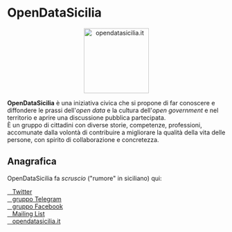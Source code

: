 # OpenDataSicilia

<p align="center"> <a href="http://opendatasicilia.it/" target="_blank"><img src="https://hfcqgis-md.readthedocs.io/it/latest/img/opendatasicilia.png" width="150" class="immagonobox"   title="opendatasicilia.it"></a>
</p>

**OpenDataSicilia** è una iniziativa civica che si propone di far conoscere e diffondere le prassi dell'_open data_ e la cultura dell'_open government_ e nel territorio e aprire una discussione pubblica partecipata.<br>
È un gruppo di cittadini con diverse storie, competenze, professioni, accomunate dalla volontà di contribuire a migliorare la qualità della vita delle persone, con spirito di collaborazione e concretezza.

## Anagrafica

OpenDataSicilia fa _scruscio_ ("rumore" in siciliano) qui:

<a href="http://twitter.com/opendatasicilia" title="Twitter" target="_blank"><i class="fa fa-twitter-square"></i>&nbsp;&nbsp; Twitter</a><br>
<a href="https://t.me/opendatasicilia" title="gruppo Telegram" target="_blank"><i class="fa fa-telegram"></i>&nbsp;&nbsp; gruppo Telegram</a><br>
<a href="https://www.facebook.com/groups/opendatasicilia/" title="gruppo Facebook" target="_blank"><i class="fa fa-facebook-square"></i>&nbsp;&nbsp; gruppo Facebook</a><br>
<a href="https://groups.google.com/forum/#!forum/opendatasicilia/" title="Mailing List" target="_blank"><i class="fa fa-envelope"></i>&nbsp;&nbsp; Mailing List</a><br>
<a href="http://opendatasicilia.it" title="opendatasicilia.it" target="_blank"><i class="fa fa-globe"></i>&nbsp;&nbsp; opendatasicilia.it</a><br>

